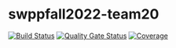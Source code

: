 # swppfall2022-team20

[![Build
Status](https://travis-ci.com/swsnu/swppfall2022-team20.svg?branch=main)](https://travis-ci.com/swsnu/swppfall2022-team20)
[![Quality Gate
Status](https://sonarcloud.io/api/project_badges/measure?project=swsnu_swppfall2022-team20&metric=alert_status)](https://sonarcloud.io/dashboard?id=swsnu_swppfall2022-team20)
[![Coverage](https://coveralls.io/repos/github/swsnu/swppfall2022-team20/badge.svg?branch=main)](https://coveralls.io/github/swsnu/swppfall2022-team20?branch=main)
